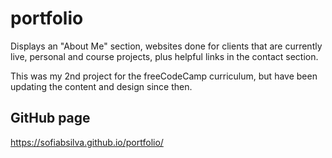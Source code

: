 # portfolio

Displays an "About Me" section, websites done for clients that are currently live, personal and course projects, plus helpful links in the contact section.

This was my 2nd project for the freeCodeCamp curriculum, but have been updating the content and design since then.

## GitHub page
https://sofiabsilva.github.io/portfolio/

